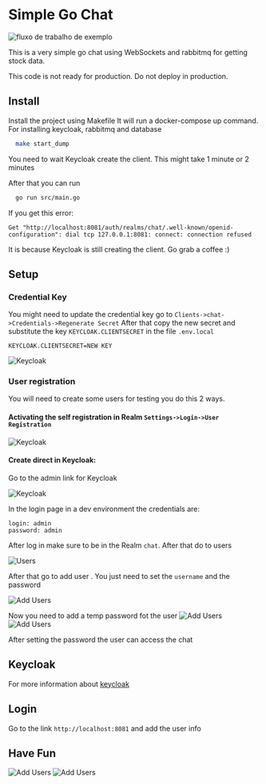 
# Simple Go Chat

![fluxo de trabalho de exemplo](https://github.com/wblech/chatGo/actions/workflows/actions.yml/badge.svg)


This is a very simple go chat using WebSockets and rabbitmq for getting stock data.

This code is not ready for production. Do not deploy in production. 

## Install

Install the project using Makefile
It will run a docker-compose up command. For installing keycloak, rabbitmq and database

```bash
  make start_dump
```

You need to wait Keycloak create the client. This might take 1 minute or 2 minutes

After that you can run

```bash
  go run src/main.go
```

If you get this error:

`Get "http://localhost:8081/auth/realms/chat/.well-known/openid-configuration": dial tcp 127.0.0.1:8081: connect: connection refused
`

It is because Keycloak is still creating the client. Go grab a coffee :)



## Setup

### Credential Key

You might need to update the credential key go to `Clients->chat->Credentials->Regenerate Secret`
After that copy the new secret and substitute the key `KEYCLOAK.CLIENTSECRET` in the file `.env.local`

```
KEYCLOAK.CLIENTSECRET=NEW KEY
```


![Keycloak](./docs/setup/credential.png)


### User registration

You will need to create some users for testing you do this 2 ways.

#### Activating the self registration in Realm `Settings->Login->User Registration`


![Keycloak](./docs/setup/self_registration.png)



#### Create direct in Keycloak:

Go to the admin link for Keycloak

![Keycloak](./docs/setup/login_keycloak.png)

In the login page in a dev environment the credentials are:

```
login: admin
password: admin
```

After log in make sure to be in the Realm `chat`. After that do to users

![Users](./docs/setup/go_to_users.png)

After that go to add user . You just need to set the `username`
and the password

![Add Users](./docs/setup/add_user.png)

Now you need to add a temp password fot the user
![Add Users](./docs/setup/go_to_credentials.png)
![Add Users](./docs/setup/set_password.png)

After setting the password the user can access the chat

## Keycloak

For more information about [keycloak](https://www.keycloak.org/)

## Login

Go to the link `http://localhost:8081` and add the user info

## Have Fun

![Add Users](./docs/gifs/simple_chat.gif)
![Add Users](./docs/gifs/bot.gif)


